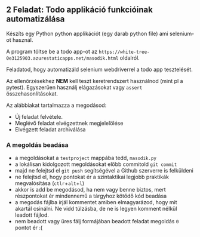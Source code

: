 ## 2 Feladat: Todo applikáció funkcióinak automatizálása

Készíts egy Python python applikációt (egy darab python file) ami selenium-ot használ. 

A program töltse be a todo app-ot az `https://white-tree-0e3125903.azurestaticapps.net/masodik.html` oldalról.

Feladatod, hogy automatizáld selenium webdriverrel a todo app tesztelését.

Az ellenőrzésekhez __NEM__ kell teszt keretrendszert használnod (mint pl a pytest).
Egyszerűen használj elágazásokat vagy `assert` összehasonlításokat.

Az alábbiakat tartalmazza a megodásod:
* Új feladat felvétele.
* Meglévő feladat elvégzettnek megjelelölése
* Elvégzett feladat archiválása

### A megoldás beadása
* a megoldásokat a `testproject` mappába tedd, `masodik.py`
* a lokálisan kidolgozott megoldásokat előbb commitold `git commit`
* majd ne felejtsd el `git push` segítségével a Github szerverre is felküldeni
* ne felejtsd el, hogy pontokat ér a szintaktikai legjobb praktikák megvalósítása (`ctlr`+`alt`+`l`)
* akkor is add be megodásod, ha nem vagy benne biztos, mert részpontokat ér mindennemű a tárgyhoz kötődő kód beadása
* a megodás fájlba írjál kommentet amiben elmagyarázod, hogy mit akartál csinálni. Ne vidd túlzásba, de ne is legyen komment nélkül leadott fájlod.
* nem beadott vagy üres fálj formájában beadott feladat megoldás `0` pontot ér :(